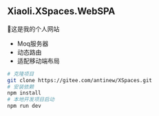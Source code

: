 ## Xiaoli.XSpaces.WebSPA
🚀这是我的个人网站
- Moq服务器
- 动态路由
- 适配移动端布局

```bash
# 克隆项目
git clone https://gitee.com/antinew/XSpaces.git
# 安装依赖
npm install
# 本地开发项目启动
npm run dev
```
